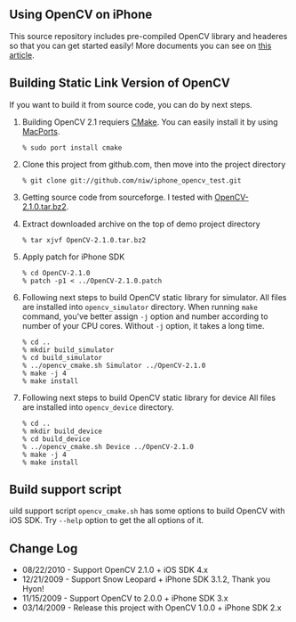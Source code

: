 Using OpenCV on iPhone
----------------------
This source repository includes pre-compiled OpenCV library and headeres so that you can get started easily!
More documents you can see on [this article](http://niw.at/articles/2009/03/14/using-opencv-on-iphone/).

Building Static Link Version of OpenCV
--------------------------------------
If you want to build it from source code, you can do by next steps.

1.  Building OpenCV 2.1 requiers [CMake](http://www.cmake.org/).
    You can easily install it by using [MacPorts](http://www.macports.org/).

        % sudo port install cmake

2.  Clone this project from github.com, then move into the project directory

        % git clone git://github.com/niw/iphone_opencv_test.git

3.  Getting source code from sourceforge. I tested with [OpenCV-2.1.0.tar.bz2](http://sourceforge.net/projects/opencvlibrary/files/opencv-unix/2.1/OpenCV-2.1.0.tar.bz2/download).


4.  Extract downloaded archive on the top of demo project directory

        % tar xjvf OpenCV-2.1.0.tar.bz2

5.  Apply patch for iPhone SDK

        % cd OpenCV-2.1.0
        % patch -p1 < ../OpenCV-2.1.0.patch

6.  Following next steps to build OpenCV static library for simulator.
    All files are installed into ``opencv_simulator`` directory.
    When running ``make`` command, you've better assign ``-j`` option and number according to number of your CPU cores.
    Without ``-j`` option, it takes a long time.

        % cd ..
        % mkdir build_simulator
        % cd build_simulator
        % ../opencv_cmake.sh Simulator ../OpenCV-2.1.0
        % make -j 4
        % make install

7.  Following next steps to build OpenCV static library for device
    All files are installed into ``opencv_device`` directory.

        % cd ..
        % mkdir build_device
        % cd build_device
        % ../opencv_cmake.sh Device ../OpenCV-2.1.0
        % make -j 4
        % make install

Build support script
--------------------

uild support script ``opencv_cmake.sh`` has some options to build OpenCV with iOS SDK.
Try ``--help`` option to get the all options of it.

Change Log
----------
 *  08/22/2010 - Support OpenCV 2.1.0 + iOS SDK 4.x
 *  12/21/2009 - Support Snow Leopard + iPhone SDK 3.1.2, Thank you Hyon!
 *  11/15/2009 - Support OpenCV to 2.0.0 + iPhone SDK 3.x
 *  03/14/2009 - Release this project with OpenCV 1.0.0 + iPhone SDK 2.x
